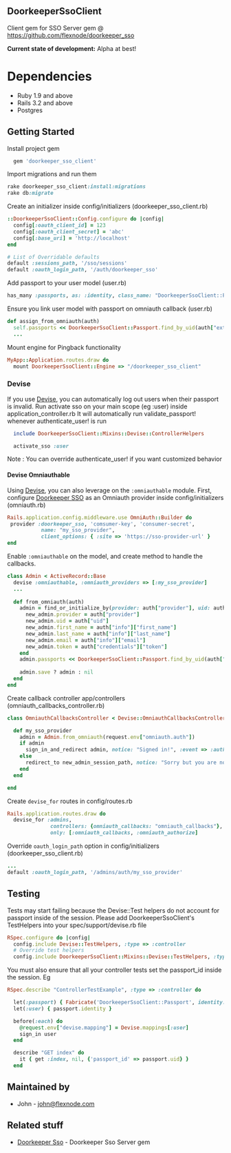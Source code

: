## DoorkeeperSsoClient

Client gem for SSO Server gem @ https://github.com/flexnode/doorkeeper_sso

**Current state of development:** Alpha at best!


# Dependencies
  - Ruby 1.9 and above
  - Rails 3.2 and above
  - Postgres


## Getting Started


Install project gem

```ruby
  gem 'doorkeeper_sso_client'
```

Import migrations and run them

```ruby
rake doorkeeper_sso_client:install:migrations
rake db:migrate
```

Create an initializer inside config/initializers (doorkeeper_sso_client.rb)

```ruby
::DoorkeeperSsoClient::Config.configure do |config|
  config[:oauth_client_id] = 123
  config[:oauth_client_secret] = 'abc'
  config[:base_uri] = 'http://localhost'
end

# List of Overridable defaults
default :sessions_path, '/sso/sessions'
default :oauth_login_path, '/auth/doorkeeper_sso'
```

Add passport to your user model (user.rb)

```ruby
has_many :passports, as: :identity, class_name: "DoorkeeperSsoClient::Passport"
```

Ensure you link user model with passport on omniauth callback (user.rb)

```ruby
def assign_from_omniauth(auth)
  self.passports << DoorkeeperSsoClient::Passport.find_by_uid(auth["extra"]["passport_id"])
  ...
```

Mount engine for Pingback functionality

```ruby
MyApp::Application.routes.draw do
  mount DoorkeeperSsoClient::Engine => "/doorkeeper_sso_client"
```

### Devise

If you use [Devise](https://github.com/plataformatec/devise), you can automatically log out users when their passport is invalid. Run activate sso on your main scope (eg :user) inside application_controller.rb It will automatically run validate_passport! whenever authenticate_user! is run

```ruby
  include DoorkeeperSsoClient::Mixins::Devise::ControllerHelpers

  activate_sso :user
```

Note : You can override authenticate_user! if you want customized behavior

#### Devise Omniauthable

Using [Devise](https://github.com/plataformatec/devise), you can also leverage on the ```:omniauthable``` module. First, configure [Doorkeeper SSO](https://github.com/flexnode/doorkeeper_sso) as an Omniauth provider inside config/initializers (omniauth.rb)

```ruby
Rails.application.config.middleware.use OmniAuth::Builder do
 provider :doorkeeper_sso, 'comsumer-key', 'consumer-secret',
           name: "my_sso_provider",
           client_options: { :site => 'https://sso-provider-url' }
end
```

Enable ```:omniauthable``` on the model, and create method to handle the callbacks.

```ruby
class Admin < ActiveRecord::Base
  devise :omniauthable, :omniauth_providers => [:my_sso_provider]
  ...
  
  def from_omniauth(auth)
    admin = find_or_initialize_by(provider: auth["provider"], uid: auth["uid"].to_s) do |new_admin|
      new_admin.provider = auth["provider"]
      new_admin.uid = auth["uid"]
      new_admin.first_name = auth["info"]["first_name"]
      new_admin.last_name = auth["info"]["last_name"]
      new_admin.email = auth["info"]["email"]
      new_admin.token = auth["credentials"]["token"]
    end
    admin.passports << DoorkeeperSsoClient::Passport.find_by_uid(auth["extra"]["passport_id"])
    
    admin.save ? admin : nil
  end
end
```

Create callback controller app/controllers (omniauth_callbacks_controller.rb)

```ruby
class OmniauthCallbacksController < Devise::OmniauthCallbacksController

  def my_sso_provider
    admin = Admin.from_omniauth(request.env["omniauth.auth"])
    if admin
      sign_in_and_redirect admin, notice: "Signed in!", :event => :authentication
    else
      redirect_to new_admin_session_path, notice: "Sorry but you are not allowed to enter. Please contact administrator."
    end
  end

end
```

Create ```devise_for``` routes in config/routes.rb

```ruby
Rails.application.routes.draw do
  devise_for :admins,
              controllers: {omniauth_callbacks: "omniauth_callbacks"},
              only: [:omniauth_callbacks, :omniauth_authorize]
```

Override ```oauth_login_path``` option in config/initializers (doorkeeper_sso_client.rb)

```ruby
...
default :oauth_login_path, '/admins/auth/my_sso_provider'
```


## Testing

Tests may start failing because the Devise::Test helpers do not account for passport inside of the session.
Please add DoorkeeperSsoClient's TestHelpers into your spec/support/devise.rb file

```ruby
RSpec.configure do |config|
  config.include Devise::TestHelpers, :type => :controller
  # Override test helpers
  config.include DoorkeeperSsoClient::Mixins::Devise::TestHelpers, :type => :controller
```

You must also ensure that all your controller tests set the passport_id inside the session. Eg

```ruby
RSpec.describe "ControllerTestExample", :type => :controller do

  let(:passport) { Fabricate('DoorkeeperSsoClient::Passport', identity: Fabricate(:user)) }
  let(:user) { passport.identity }

  before(:each) do
    @request.env["devise.mapping"] = Devise.mappings[:user]
    sign_in user
  end

  describe "GET index" do
    it { get :index, nil, {'passport_id' => passport.uid} }
  end
```

## Maintained by
  - John - [john@flexnode.com](mailto:john@flexnode.com)

## Related stuff
  - [Doorkeeper Sso](https://github.com/flexnode/doorkeeper_sso) - Doorkeeper Sso Server gem
